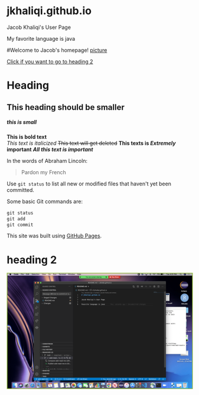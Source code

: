 # jkhaliqi.github.io

Jacob Khaliqi's User Page

My favorite language is java

#Welcome to Jacob's homepage!
[picture](https://github.com/jkhaliqi/jkhaliqi.github.io/blob/main/IMG_3591.PNG)


[Click if you want to go to heading 2](#heading-2)

# Heading
## This heading should be smaller
##### this is small

**This is bold text** <br>
*This text is italicized* 
~~This text will get deleted~~
**This texts is *Extremely* important**
***All this text is important***

In the words of Abraham Lincoln:

> Pardon my French

Use `git status` to list all new or modified files that haven't yet been committed.

Some basic Git commands are:
```
git status
git add
git commit
```

This site was built using [GitHub Pages](https://pages.github.com/).

# heading 2


![picture](https://github.com/jkhaliqi/jkhaliqi.github.io/blob/main/Screen%20Shot%202021-01-05%20at%204.51.53%20PM.png)











